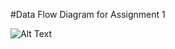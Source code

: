 #Data Flow Diagram for Assignment 1


![Alt Text](https://cloud.githubusercontent.com/assets/8000971/19050505/7c8aaa04-8974-11e6-9ac5-4e4955197f08.png)
